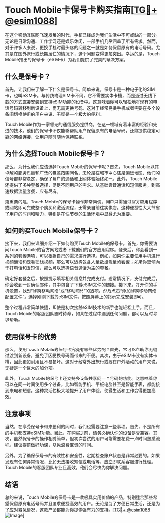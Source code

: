 # Touch Mobile卡保号卡购买指南[[TG💪+ @esim1088](https://t.me/s/esim1088)]

在这个移动互联网飞速发展的时代，手机已经成为我们生活中不可或缺的一部分。无论是日常沟通、工作学习还是娱乐休闲，一部手机几乎涵盖了所有需求。然而，对于许多人来说，更换手机时最头疼的问题之一就是如何保留原有的电话号码。尤其是在国外旅行或长期居住的情况下，这个问题变得更加突出。幸运的是，Touch Mobile推出的保号卡（eSIM卡）为我们提供了完美的解决方案。

## 什么是保号卡？

首先，让我们来了解一下什么是保号卡。简单来说，保号卡是一种电子化的SIM卡，也叫eSIM卡。与传统物理SIM卡不同，它不需要实体卡槽，而是通过无线下载的方式直接安装到支持eSIM功能的设备中。这意味着你可以轻松地将现有的电话号码转移到新设备上，而无需更换号码。这对于经常更换手机或者需要在多个设备间切换使用的用户来说，无疑是一个极大的便利。

Touch Mobile作为一家领先的通信服务提供商，在这一领域有着丰富的经验和先进的技术。他们的保号卡不仅能够帮助用户保留原有的电话号码，还能提供稳定可靠的网络连接，让用户随时随地保持联系。

## 为什么选择Touch Mobile保号卡？

那么，为什么我们应该选择Touch Mobile的保号卡呢？首先，Touch Mobile以其卓越的服务质量和广泛的覆盖范围闻名。无论是在城市中心还是偏远地区，他们的信号都非常稳定，确保了用户的通话和上网体验始终如一。此外，Touch Mobile还提供了多种套餐选择，满足不同用户的需求。从基础语音通话和短信服务，到高速数据流量套餐，应有尽有。

更重要的是，Touch Mobile的保号卡操作非常简便。用户只需通过官方应用程序或网站即可完成整个购买和激活流程，无需亲自前往实体店。这种便捷性大大节省了用户的时间和精力，特别是在快节奏的生活环境中显得尤为重要。

## 如何购买Touch Mobile保号卡？

接下来，我们来详细介绍一下如何购买Touch Mobile的保号卡。首先，你需要访问Touch Mobile的官方网站或者下载他们的官方应用程序。登录后，你会看到一系列的套餐选项，可以根据自己的需求进行选择。例如，如果你主要使用手机进行视频通话和观看在线视频，那么可以选择包含大量数据流量的套餐；如果你更倾向于打电话和发短信，那么可以选择语音通话为主的套餐。

确定好套餐之后，按照提示填写相关信息并完成支付。通常情况下，支付完成后，你会收到一封确认邮件，其中包含了下载eSIM文件的链接。接下来，打开你的手机设置，找到“蜂窝移动网络”或“移动网络”的选项，然后点击“添加蜂窝移动网络配置文件”。选择刚刚下载的eSIM文件，按照屏幕上的指示完成安装即可。

整个过程非常简单快捷，即使是初次接触eSIM技术的新手也能轻松上手。而且，Touch Mobile的客服团队随时待命，如果在过程中遇到任何问题，都可以及时寻求帮助。

## 使用保号卡的优势

那么，使用Touch Mobile的保号卡究竟有哪些优势呢？首先，它可以帮助你无缝过渡到新设备，避免了因更换号码而带来的不便。其次，由于eSIM卡没有实体卡槽，因此更加耐用且不易损坏。这对于经常外出旅行或者在户外活动的用户来说，无疑是一个巨大的加分项。

此外，Touch Mobile的保号卡还支持多设备共享同一个号码的功能。这意味着你可以在同一时间使用多个设备，比如智能手机、平板电脑甚至是智能手表，都能接到来电和短信。这种灵活性极大地提升了用户体验，使得生活和工作变得更加高效。

## 注意事项

当然，在享受保号卡带来便利的同时，我们也需要注意一些事项。首先，不是所有的手机都支持eSIM功能。因此，在购买之前，请务必确认你的设备是否兼容。其次，虽然保号卡的操作相对简单，但初次尝试的用户可能需要花费一点时间熟悉流程。建议提前做好功课，以免浪费宝贵的时间。

另外，为了确保保号卡的有效性和安全性，定期检查账户状态是非常必要的。如果发现有任何异常情况，比如无法接收短信或电话等，应立即联系客服进行处理。Touch Mobile的客服团队专业且高效，他们会尽快为你解决问题。

## 结语

总的来说，Touch Mobile的保号卡是一款极具实用价值的产品，特别适合那些希望保留原有电话号码并且追求便捷高效的用户。无论是为了方便日常生活，还是为了应对紧急情况，这款产品都能为你提供强有力的支持。[[TG💪+ @esim1088](https://t.me/s/esim1088) ![Image](https://i.postimg.cc/4NQfJmqS/Snipaste-2025-05-13-00-14-12.png)]